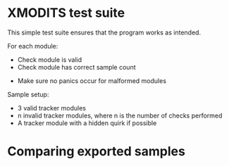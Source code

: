 # XMODITS test suite
This simple test suite ensures that the program works as intended.


For each module:
* Check module is valid
* Check module has correct sample count
<!-- * Check module has  -->
* Make sure no panics occur for malformed modules

Sample setup:
* 3 valid tracker modules
* n invalid tracker modules, where n is the number of checks performed
* A tracker module with a hidden quirk if possible

# Comparing exported samples
 